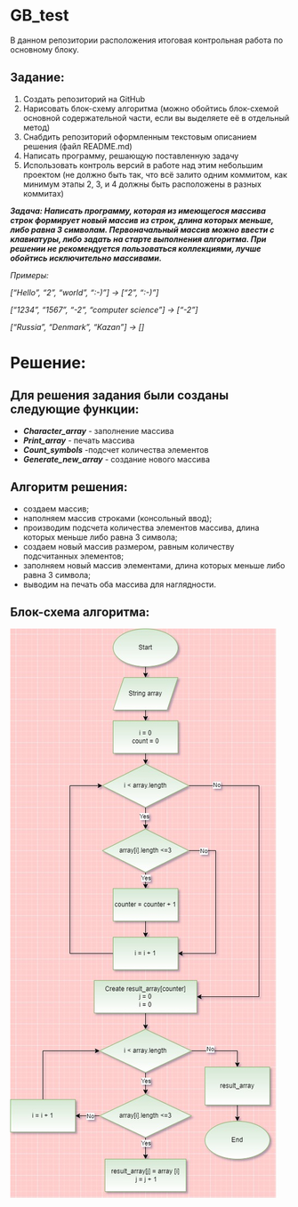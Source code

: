 # GB_test
В данном репозитории расположения итоговая контрольная работа по основному блоку.
## Задание:
1. Создать репозиторий на GitHub
2. Нарисовать блок-схему алгоритма (можно обойтись блок-схемой основной содержательной части, если вы выделяете её в отдельный метод)
3. Снабдить репозиторий оформленным текстовым описанием решения (файл README.md)
4. Написать программу, решающую поставленную задачу
5. Использовать контроль версий в работе над этим небольшим проектом (не должно быть так, что всё залито одним коммитом, как минимум этапы 2, 3, и 4 должны быть расположены в разных коммитах)

***Задача: Написать программу, которая из имеющегося массива строк формирует новый массив из строк, длина которых меньше, либо равна 3 символам. Первоначальный массив можно ввести с клавиатуры, либо задать на старте выполнения алгоритма. При решении не рекомендуется пользоваться коллекциями, лучше обойтись исключительно массивами.***

*Примеры:*

*[“Hello”, “2”, “world”, “:-)”] → [“2”, “:-)”]*

*[“1234”, “1567”, “-2”, “computer science”] → [“-2”]*

*[“Russia”, “Denmark”, “Kazan”] → []*

# Решение:
## Для решения задания были созданы следующие функции: 
* ***Character_array*** - заполнение массива
* ***Print_array*** - печать массива
* ***Count_symbols*** -подсчет количества элементов
* ***Generate_new_array*** - создание нового массива

## Алгоритм решения: ##
* создаем массив;
* наполняем массив строками (консольный ввод);
* производим подсчета количества элементов массива, длина которых меньше либо равна 3 символа;
* создаем новый массив размером, равным количеству подсчитанных элементов;
* заполняем новый массив элементами, длина которых меньше либо равна 3 символа;
* выводим на печать оба массива для наглядности.

## Блок-схема алгоритма:

![Блок-схема алгоритма](Test.jpg)
